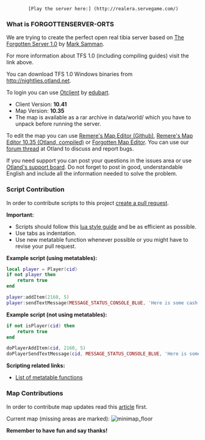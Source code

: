 			[Play the server here:] (http://realera.servegame.com/)

### What is FORGOTTENSERVER-ORTS
We are trying to create the perfect open real tibia server based on [The Forgotten Server 1.0](https://github.com/otland/forgottenserver) by [Mark Samman](https://github.com/marksamman).

For more information about TFS 1.0 (including compiling guides) visit the link above.

You can download TFS 1.0 Windows binaries from http://nightlies.otland.net.

To login you can use [Otclient](https://github.com/edubart/otclient) by [edubart](https://github.com/edubart).

- Client Version: **10.41**
- Map Version: **10.35**
- The map is available as a rar archive in data/world/ which you have to unpack before running the server.

To edit the map you can use [Remere's Map Editor (Github)](https://github.com/hjnilsson/rme), [Remere's Map Editor 10.35 (Otland, compiled)](http://otland.net/threads/10-35-remeres-map-editor.211040/) or [Forgotten Map Editor](https://github.com/decltype/forgottenmapeditor).
You can use our [forum thread](http://otland.net/threads/best-released-rlmap-10-41-based-1-0-new-roshamuul-new-quests-optimized-bug-fixing-open-source.204514/) at Otland to discuss and report bugs.

If you need support you can post your questions in the issues area or use [Otland's support board](http://otland.net/forums/support.16/). Do not forget to post in good, understandable English and include all the information needed to solve the problem.

### Script Contribution
In order to contribute scripts to this project [create a pull request](http://otland.net/threads/contributing-to-someones-repository-create-a-pull-request-on-github.210627/).

**Important:**
- Scripts should follow this [lua style guide](https://github.com/Olivine-Labs/lua-style-guide) and be as efficient as possible.
- Use tabs as indentation.
- Use new metatable function whenever possible or you might have to revise your pull request.

**Example script (using metatables):**
```lua
local player = Player(cid)
if not player then
	return true
end

player:addItem(2160, 5)
player:sendTextMessage(MESSAGE_STATUS_CONSOLE_BLUE, 'Here is some cash.')
```
**Example script (not using metatables):**
```lua
if not isPlayer(cid) then
	return true
end

doPlayerAddItem(cid, 2160, 5)
doPlayerSendTextMessage(cid, MESSAGE_STATUS_CONSOLE_BLUE, 'Here is some cash.')
```

**Scripting related links:**
- [List of metatable functions](http://pastebin.com/nws8xHmK)

### Map Contributions
In order to contribute map updates read this [article](https://github.com/PrinterLUA/FORGOTTENSERVER-ORTS/wiki/Contributing-to-the-map) first.

Current map (missing areas are marked):
![minimap_floor](https://cloud.githubusercontent.com/assets/6708725/3941883/7786f4ce-2547-11e4-97d4-e836f00b61a4.png)


**Remember to have fun and say thanks!**
